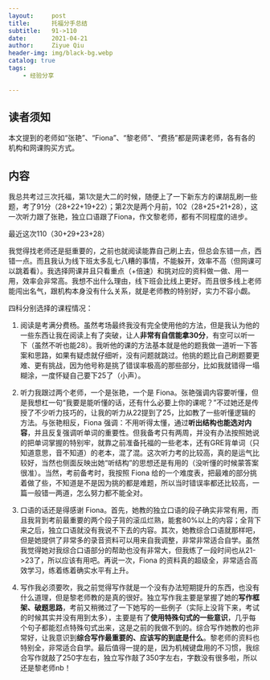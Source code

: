 ```yaml
---
layout:     post
title:      托福分手总结
subtitle:   91->110
date:       2021-04-21
author:     Ziyue Qiu
header-img: img/black-bg.webp
catalog: true
tags:
    - 经验分享

---
```


## 读者须知

本文提到的老师如“张艳”、“Fiona”、“黎老师”、“费扬”都是网课老师，各有各的机构和网课购买方式。

## 内容

我总共考过三次托福，第1次是大二的时候，随便上了一下新东方的课胡乱刷一些题，考了91分（28+22+19+22）；第2次是两个月前，102（28+25+21+28），这一次听力跟了张艳，独立口语跟了Fiona，作文黎老师，都有不同程度的进步。

最近这次110（30+29+23+28）

我觉得找老师还是挺重要的，之前也就阅读能靠自己刷上去，但总会东错一点，西错一点。而且我认为线下班太多乱七八糟的事情，不能躲开，效率不高（但网课可以跳着看）。我选择网课并且只看重点（+倍速）和挑对应的资料做一做、用一用，效率会非常高。我想不出什么理由，线下班会比线上更好。而且很多线上老师能闯出名气，跟机构本身没有什么关系，就是老师教的特别好，实力不容小觑。

四科分别选择的课程情况：

1. 阅读是考满分费杨。虽然考场最终我没有完全使用他的方法，但是我认为他的一些东西让我在阅读上有了突破，让人**非常有自信能拿30分**，有空可以听一下（虽然不听也能28）。我听他的课的方法基本就是他的题我做一道听一下答案和思路，如果有疑虑就仔细听，没有问题就跳过。他挑的题比自己刷题要更难、更有挑战，因为他号称是挑了错误率极高的那些部分，比如我就错得一塌糊涂，一度怀疑自己要下25了（小声）。

2. 听力我跟过两个老师，一个是张艳，一个是 Fiona。张艳强调内容要听懂，但是我想杠一句“我要是能听懂的话，还有什么必要上你的课呢？”不过她还是传授了不少听力技巧的，让我的听力从22提到了25，比如教了一些听懂逻辑的方法。与张艳相反，Fiona 强调：不用听得太懂，通过**听出结构也能选对内容**，并且反复强调听单词的重要性。但我备考只有两周，并没有办法按照她说的把单词掌握的特别牢，就靠之前准备托福的一些老本，还有GRE背单词（只知道意思，音不知道）的老本，混了混。这次听力考的比较高，真的是运气比较好，当然也侧面反映出她“听结构”的思想还是有用的（没听懂的时候蒙答案很准）。当然，考前备考时，我按照 Fiona 给的一个难度表，把最难的部分挑着做了些，不知道是不是因为挑的都是难题，所以当时错误率都还比较高，一篇一般错一两道，怎么努力都不能全对。

3. 口语的话还是得感谢 Fiona。首先，她教的独立口语的段子确实非常有用，而且我背到考前最重要的两个段子背的滚瓜烂熟，能套80%以上的内容；全背下来之后，独立口语就没有我说不下去的内容。其次，她教综合口语就那样吧，但是她提供了非常多的录音资料可以用来自我调整，非常非常适合自学。虽然我觉得她对我综合口语部分的帮助也没有非常大，但我练了一段时间也从21->23了，所以应该有用吧。再说一次，Fiona 的资料真的超级全，非常适合高效学习，练着练着确实水平有上升。

4. 写作我必须要吹，我之前觉得写作就是一个没有办法短期提升的东西，也没有什么道理，但是黎老师教的是真的很好。独立写作我主要是掌握了她的**写作框架、破题思路**，考前又稍微过了一下她写的一些例子（实际上没背下来，考试的时候其实并没有用到太多），主要是有了**使用特殊句式的一些意识**，几乎每个句子都能怼点特殊句式出来，这是之前的我做不到的。综合写作她教的也非常好，让我意识到**综合写作最重要的、应该写的到底是什么**。黎老师的资料也特别全，非常适合自学。最后值得一提的是，因为机械键盘用的不习惯，我综合写作就敲了250字左右，独立写作敲了350字左右，字数没有很多啦，所以还是黎老师nb！
